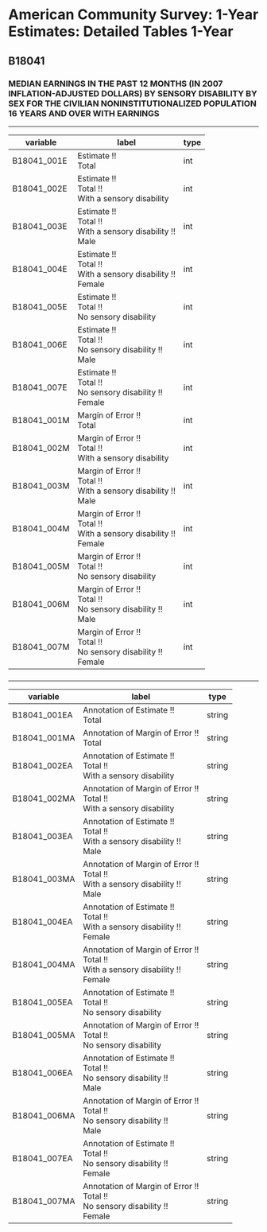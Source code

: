 # American Community Survey: 1-Year Estimates: Detailed Tables 1-Year

## B18041

### MEDIAN EARNINGS IN THE PAST 12 MONTHS (IN 2007 INFLATION-ADJUSTED DOLLARS) BY SENSORY DISABILITY BY SEX FOR THE CIVILIAN NONINSTITUTIONALIZED POPULATION 16 YEARS AND OVER WITH EARNINGS

___

| variable | label | type |
| ----- | ----- | ----- |
| B18041_001E | Estimate !!<br>Total | int |
| B18041_002E | Estimate !!<br>Total !!<br>With a sensory disability | int |
| B18041_003E | Estimate !!<br>Total !!<br>With a sensory disability !!<br>Male | int |
| B18041_004E | Estimate !!<br>Total !!<br>With a sensory disability !!<br>Female | int |
| B18041_005E | Estimate !!<br>Total !!<br>No sensory disability | int |
| B18041_006E | Estimate !!<br>Total !!<br>No sensory disability !!<br>Male | int |
| B18041_007E | Estimate !!<br>Total !!<br>No sensory disability !!<br>Female | int |
| B18041_001M | Margin of Error !!<br>Total | int |
| B18041_002M | Margin of Error !!<br>Total !!<br>With a sensory disability | int |
| B18041_003M | Margin of Error !!<br>Total !!<br>With a sensory disability !!<br>Male | int |
| B18041_004M | Margin of Error !!<br>Total !!<br>With a sensory disability !!<br>Female | int |
| B18041_005M | Margin of Error !!<br>Total !!<br>No sensory disability | int |
| B18041_006M | Margin of Error !!<br>Total !!<br>No sensory disability !!<br>Male | int |
| B18041_007M | Margin of Error !!<br>Total !!<br>No sensory disability !!<br>Female | int |
### 

___

| variable | label | type |
| ----- | ----- | ----- |
| B18041_001EA | Annotation of Estimate !!<br>Total | string |
| B18041_001MA | Annotation of Margin of Error !!<br>Total | string |
| B18041_002EA | Annotation of Estimate !!<br>Total !!<br>With a sensory disability | string |
| B18041_002MA | Annotation of Margin of Error !!<br>Total !!<br>With a sensory disability | string |
| B18041_003EA | Annotation of Estimate !!<br>Total !!<br>With a sensory disability !!<br>Male | string |
| B18041_003MA | Annotation of Margin of Error !!<br>Total !!<br>With a sensory disability !!<br>Male | string |
| B18041_004EA | Annotation of Estimate !!<br>Total !!<br>With a sensory disability !!<br>Female | string |
| B18041_004MA | Annotation of Margin of Error !!<br>Total !!<br>With a sensory disability !!<br>Female | string |
| B18041_005EA | Annotation of Estimate !!<br>Total !!<br>No sensory disability | string |
| B18041_005MA | Annotation of Margin of Error !!<br>Total !!<br>No sensory disability | string |
| B18041_006EA | Annotation of Estimate !!<br>Total !!<br>No sensory disability !!<br>Male | string |
| B18041_006MA | Annotation of Margin of Error !!<br>Total !!<br>No sensory disability !!<br>Male | string |
| B18041_007EA | Annotation of Estimate !!<br>Total !!<br>No sensory disability !!<br>Female | string |
| B18041_007MA | Annotation of Margin of Error !!<br>Total !!<br>No sensory disability !!<br>Female | string |

